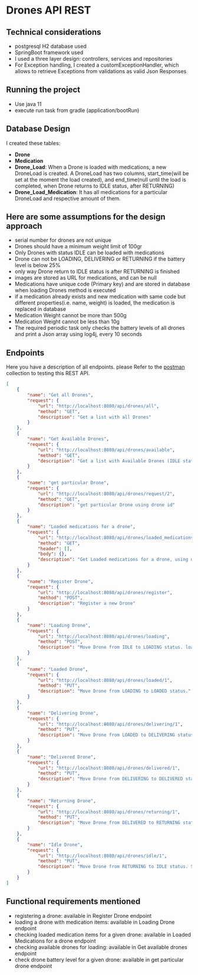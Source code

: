 # Drones API REST

## Technical considerations
* postgresql H2 database used
* SpringBoot framework used 
* I used a three layer design: controllers, services and repositories
* For Exception handling, I created a customExceptionHandler, which allows to retrieve Exceptions from validations as valid Json Responses 

## Running the project
* Use java 11
* execute run task from gradle (application/bootRun)

## Database Design
I created these tables:
* **Drone**
* **Medication**
* **Drone_Load**: When a Drone is loaded with medications, a new DroneLoad is created.
A DroneLoad has two columns, start_time(will be set at the moment the load created),
and end_time(null until the load is completed, when Drone returns to IDLE status, after RETURNING)
* **Drone_Load_Medication**: It has all medications for a particular DroneLoad and respective amount of them.

## Here are some assumptions for the design approach
* serial number for drones are not unique
* Drones should have a minimum weight limit of 100gr
* Only Drones with status IDLE can be loaded with medications
* Drone can not be LOADING, DELIVERING or RETURNING if the battery level is below 25%
* only way Drone return to IDLE status is after RETURNING is finished
* images are stored as URL for medications, and can be null
* Medications have unique code (Primary key) and are stored in database when loading Drones method is executed
* if a medication already exists and new medication with same code but different properties(i.e. name, weight) is loaded, the medication is replaced in database
* Medication Weight cannot be more than 500g
* Medication Weight cannot be less than 10g
* The required periodic task only checks the battery levels of all drones and print a Json array using log4j, every 10 seconds

## Endpoints
Here you have a description of all endpoints. please Refer to the [postman](postman) collection to testing this REST API.
```json
[
    {
        "name": "Get all Drones",
        "request": {
            "url": "http://localhost:8080/api/drones/all",
            "method": "GET",
            "description": "Get a list with all Drones"
        }
    },
    {
        "name": "Get Available Drones",
        "request": {
            "url": "http://localhost:8080/api/drones/available",
            "method": "GET",
            "description": "Get a list with Available Drones (IDLE status)"
        }
    },
    {
        "name": "get particular Drone",
        "request": {
            "url": "http://localhost:8080/api/drones/request/2",
            "method": "GET",
            "description": "get particular Drone using drone id"
        }
    },
    {
        "name": "Loaded medications for a drone",
        "request": {
            "url": "http://localhost:8080/api/drones/loaded_medications/2",
            "method": "GET",
            "header": [],
            "body": {},
            "description": "Get Loaded medications for a drone, using drone id"
        }
    },
    {
        "name": "Register Drone",
        "request": {
            "url": "http://localhost:8080/api/drones/register",
            "method": "POST",
            "description": "Register a new Drone"
        }
    },
    {
        "name": "Loading Drone",
        "request": {
            "url": "http://localhost:8080/api/drones/loading",
            "method": "POST",
            "description": "Move Drone from IDLE to LOADING status. load all medications and set start time to current time"
        }
    },
    {
        "name": "Loaded Drone",
        "request": {
            "url": "http://localhost:8080/api/drones/loaded/1",
            "method": "PUT",
            "description": "Move Drone from LOADING to LOADED status."
        }
    },
    {
        "name": "Delivering Drone",
        "request": {
            "url": "http://localhost:8080/api/drones/delivering/1",
            "method": "PUT",
            "description": "Move Drone from LOADED to DELIVERING status."
        }
    },
    {
        "name": "Delivered Drone",
        "request": {
            "url": "http://localhost:8080/api/drones/delivered/1",
            "method": "PUT",
            "description": "Move Drone from DELIVERING to DELIVERED status."
        }
    },
    {
        "name": "Returning Drone",
        "request": {
            "url": "http://localhost:8080/api/drones/returning/1",
            "method": "PUT",
            "description": "Move Drone from DELIVERED to RETURNING status."
        }
    },
    {
        "name": "Idle Drone",
        "request": {
            "url": "http://localhost:8080/api/drones/idle/1",
            "method": "PUT",
            "description": "Move Drone from RETURNING to IDLE status. Set end time for the current Drone Load."
        }
    }
]
```

## Functional requirements mentioned
* registering a drone: available in Register Drone endpoint
* loading a drone with medication items: available in Loading Drone endpoint
* checking loaded medication items for a given drone: available in Loaded Medications for a drone endpoint
* checking available drones for loading: available in Get available drones endpoint
* check drone battery level for a given drone: available in get particular drone endpoint